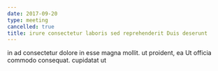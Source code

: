 ```yaml
---
date: 2017-09-20
type: meeting
cancelled: true
title: irure consectetur laboris sed reprehenderit Duis deserunt
---
```

in ad consectetur dolore in esse magna mollit. ut proident, ea Ut officia commodo consequat. cupidatat ut